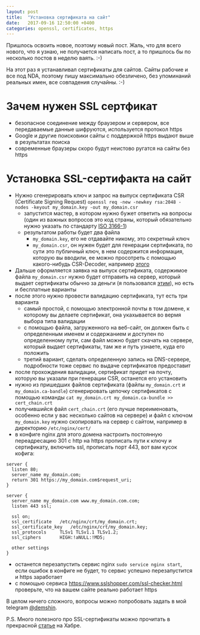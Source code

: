 ```yaml
---
layout: post
title:  "Установка сертификата на сайт"
date:   2017-09-16 12:50:00 +0400
categories: openssl, certificates, https
---
```


Пришлось освоить новое, поэтому новый пост. Жаль, что для всего нового, что я узнаю, не получается написать пост, а то пришлось бы по несколько постов в неделю ваять. :-)

На этот раз я устанавливал сертификаты для сайтов. Сайты рабочие и все под NDA, поэтому пишу максимально обезличено, без упоминаний реальных имен, все совпадения случайны. :-)

# Зачем нужен SSL сертфикат
- безопасное соединение между браузером и сервером, все передаваемые данные шифруются, используется протокол https
- Google и другие поисковики сайты с поддержкой https выдают выше в результатах поиска
- современные браузеры скоро будут неистово ругатся на сайты без https

# Установка SSL-сертифакта на сайт
-  Нужно сгенерировать ключ и запрос на выпуск сертификата CSR (Certificate Signing Request) `openssl req -new -newkey rsa:2048 -nodes -keyout my_domain.key -out my_domain.csr`
    - запустится мастер, в котором нужно бужет ответить на вопросы (один из важных вопросов это код страны, который обязательно нужно указать по стандарту [ISO 3166-1](http://ru.wikipedia.org/wiki/ISO-3166-1))
    - результатом работы будет два файла
        - `my_domain.key`, его не отдавайте никому, это секретный ключ
        - `my_domain.csr`, он нужен будет для генерации сертификата, по сути это публичный ключ, в нем содержится информация, которую вы вводили, ее можно просотреть с помощью какого-нибудь CSR-Decoder, например [этого](http://www.sslshopper.com/csr-decoder.html)
- Дальше оформляется заявка на выпуск сертификата, содержимое файла `my_domain.csr` нужно будет отправить на сервер, который выдает сертификаты обычно за деньги (я пользовался [этим](http://namecheap.com/)), но есть и бесплатные варианты
- после этого нужно провести валидацию сертификата, тут есть три варианта
    - самый простой, с помощью электронной почты в том домене, к которому вы делаете сертификат, она укахывается во вермя выбора типа валидации
    - с помощью файла, загруженного на веб-сайт, он должен быть с определенным именем и содержанием и доступен по определенному пути, сам файл можно будет скачать на сервере, который выдает сертификаты, там же и путь узнаете, куда его положить
    - третий вариант, сделать определенную запись на DNS-сервере, подробности тоже сервис по выдаче сертификатов предоставит
- после прохождения валидации, сертификат придет на почту, которую вы указали при генерации CSR, останется его установить
- нужно из пришедших файлов сертификата (файлы `my_domain.crt` и `my_domain.ca-bandle`) сгенерировать цепочку сертификатов с помощью команды `cat my_domain.crt my_domain.ca-bundle >> cert_chain.crt`
- получившийся файл `cert_chain.crt` (его лучше переименовать, особенно если у вас несколько сайтов на сервере) и файл с ключом `my_domain.key` нужно скопировать на сервер с сайтом, например в директорию `/etc/nginx/cert/`
- в конфиге nginx для этого домена настроить постоянную переадресацию 301 с http на https прописать пути к ключу и сертификату, включить ssl, прописать порт 443, вот вам кусок кофига:
```nginx
server {
  listen 80;
  server_name my_domain.com;
  return 301 https://my_domain.com$request_uri;
}

server {
  server_name my_domain.com www.my_domain.com.com;
  listen 443 ssl;

  ssl on;
  ssl_certificate	/etc/nginx/crt/my_domain.crt;
  ssl_certificate_key	/etc/nginx/crt/my_domain.key;
  ssl_protocols		TLSv1 TLSv1.1 TLSv1.2;
  ssl_ciphers		HIGH:!aNULL:!MD5;

  other settings
}
```
- останется перезапустить сервис nginx `sudo service nginx start`, если ошибок в конфиге не будет, то сервис успешно перезапустится и https заработает
- с помощью сервиса https://www.sslshopper.com/ssl-checker.html проверьте, что на вашем сайте реально работает https

В целом ничего сложного, вопросы можно попробовать задать в мой telegram [@demshin](https://t.me/demshin).

P.S. Много полезного про SSL-сертификаты можно прочитать в прекрасной [статье](https://habrahabr.ru/company/tuthost/blog/150433/) на Хабре.